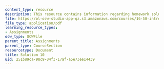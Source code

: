 ```yaml
---
content_type: resource
description: This resource contains information regarding homework solution 10.
file: https://ol-ocw-studio-app-qa.s3.amazonaws.com/courses/16-50-introduction-to-propulsion-systems-spring-2012/251b89ca98c904f317afa5e73ee14439_MIT16_50S12_sol10.pdf
file_type: application/pdf
learning_resource_types:
- Assignments
ocw_type: OCWFile
parent_title: Assignments
parent_type: CourseSection
resourcetype: Document
title: Solution 10
uid: 251b89ca-98c9-04f3-17af-a5e73ee14439
---
```

